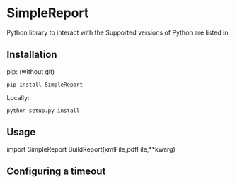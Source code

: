 # SimpleReport

Python library to interact with the
Supported versions of Python are listed in 

## Installation

pip: (without git)

    pip install SimpleReport
    
Locally:

    python setup.py install

## Usage
import SimpleReport
BuildReport(xmlFile,pdfFile,**kwarg)

## Configuring a timeout

